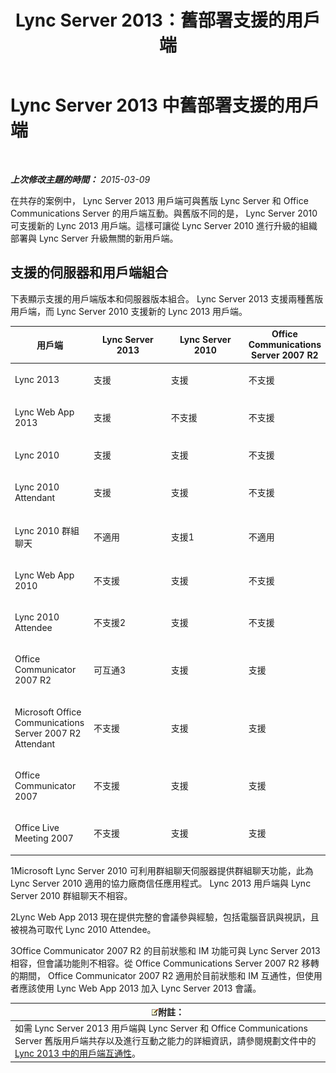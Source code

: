﻿---
title: Lync Server 2013：舊部署支援的用戶端
TOCTitle: 舊部署支援的用戶端
ms:assetid: 69d427f8-57a5-4244-b2ed-f2eb7600285e
ms:mtpsurl: https://technet.microsoft.com/zh-tw/library/Gg398499(v=OCS.15)
ms:contentKeyID: 49291201
ms.date: 08/10/2015
mtps_version: v=OCS.15
ms.translationtype: HT
---

# Lync Server 2013 中舊部署支援的用戶端

 

_**上次修改主題的時間：** 2015-03-09_

在共存的案例中， Lync Server 2013 用戶端可與舊版 Lync Server 和 Office Communications Server 的用戶端互動。與舊版不同的是， Lync Server 2010 可支援新的 Lync 2013 用戶端。這樣可讓從 Lync Server 2010 進行升級的組織部署與 Lync Server 升級無關的新用戶端。

## 支援的伺服器和用戶端組合

下表顯示支援的用戶端版本和伺服器版本組合。 Lync Server 2013 支援兩種舊版用戶端，而 Lync Server 2010 支援新的 Lync 2013 用戶端。


<table>
<colgroup>
<col style="width: 25%" />
<col style="width: 25%" />
<col style="width: 25%" />
<col style="width: 25%" />
</colgroup>
<thead>
<tr class="header">
<th>用戶端</th>
<th>Lync Server 2013</th>
<th>Lync Server 2010</th>
<th>Office Communications Server 2007 R2</th>
</tr>
</thead>
<tbody>
<tr class="odd">
<td><p>Lync 2013</p></td>
<td><p>支援</p></td>
<td><p>支援</p></td>
<td><p>不支援</p></td>
</tr>
<tr class="even">
<td><p>Lync Web App 2013</p></td>
<td><p>支援</p></td>
<td><p>不支援</p></td>
<td><p>不支援</p></td>
</tr>
<tr class="odd">
<td><p>Lync 2010</p></td>
<td><p>支援</p></td>
<td><p>支援</p></td>
<td><p>不支援</p></td>
</tr>
<tr class="even">
<td><p>Lync 2010 Attendant</p></td>
<td><p>支援</p></td>
<td><p>支援</p></td>
<td><p>不支援</p></td>
</tr>
<tr class="odd">
<td><p>Lync 2010 群組聊天</p></td>
<td><p>不適用</p></td>
<td><p>支援1</p></td>
<td><p>不適用</p></td>
</tr>
<tr class="even">
<td><p>Lync Web App 2010</p></td>
<td><p>不支援</p></td>
<td><p>支援</p></td>
<td><p>不支援</p></td>
</tr>
<tr class="odd">
<td><p>Lync 2010 Attendee</p></td>
<td><p>不支援2</p></td>
<td><p>支援</p></td>
<td><p>不支援</p></td>
</tr>
<tr class="even">
<td><p>Office Communicator 2007 R2</p></td>
<td><p>可互通3</p></td>
<td><p>支援</p></td>
<td><p>支援</p></td>
</tr>
<tr class="odd">
<td><p>Microsoft Office Communications Server 2007 R2 Attendant</p></td>
<td><p>不支援</p></td>
<td><p>支援</p></td>
<td><p>支援</p></td>
</tr>
<tr class="even">
<td><p>Office Communicator 2007</p></td>
<td><p>不支援</p></td>
<td><p>支援</p></td>
<td><p>支援</p></td>
</tr>
<tr class="odd">
<td><p>Office Live Meeting 2007</p></td>
<td><p>不支援</p></td>
<td><p>支援</p></td>
<td><p>支援</p></td>
</tr>
</tbody>
</table>


1Microsoft Lync Server 2010 可利用群組聊天伺服器提供群組聊天功能，此為 Lync Server 2010 適用的協力廠商信任應用程式。 Lync 2013 用戶端與 Lync Server 2010 群組聊天不相容。

2Lync Web App 2013 現在提供完整的會議參與經驗，包括電腦音訊與視訊，且被視為可取代 Lync 2010 Attendee。

3Office Communicator 2007 R2 的目前狀態和 IM 功能可與 Lync Server 2013 相容，但會議功能則不相容。從 Office Communications Server 2007 R2 移轉的期間， Office Communicator 2007 R2 適用於目前狀態和 IM 互通性，但使用者應該使用 Lync Web App 2013 加入 Lync Server 2013 會議。

<table>
<thead>
<tr class="header">
<th><img src="images/Gg398811.note(OCS.15).gif" title="note" alt="note" />附註：</th>
</tr>
</thead>
<tbody>
<tr class="odd">
<td>如需 Lync Server 2013 用戶端與 Lync Server 和 Office Communications Server 舊版用戶端共存以及進行互動之能力的詳細資訊，請參閱規劃文件中的 <a href="lync-server-2013-client-interoperability-in-lync-2013.md">Lync 2013 中的用戶端互通性</a>。</td>
</tr>
</tbody>
</table>

